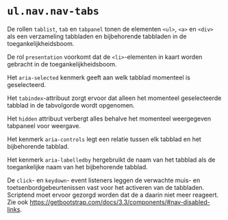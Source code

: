 # `ul.nav.nav-tabs`

De rollen `tablist`, `tab` en `tabpanel` tonen de elementen `<ul>`, `<a>` en `<div>` als een verzameling tabbladen en bijbehorende tabbladen in de toegankelijkheidsboom.

De rol `presentation` voorkomt dat de `<li>`-elementen in kaart worden gebracht in de toegankelijkheidsboom.

Het `aria-selected` kenmerk geeft aan welk tabblad momenteel is geselecteerd.

Het `tabindex`-attribuut zorgt ervoor dat alleen het momenteel geselecteerde tabblad in de tabvolgorde wordt opgenomen.

Het `hidden` attribuut verbergt alles behalve het momenteel weergegeven tabpaneel voor weergave.

Het kenmerk `aria-controls` legt een relatie tussen elk tabblad en het bijbehorende tabblad.

Het kenmerk `aria-labelledby` hergebruikt de naam van het tabblad als de toegankelijke naam van het bijbehorende tabblad.

De `click`- en `keydown`- event listeners leggen de verwachte muis- en toetsenbordgebeurtenissen vast voor het activeren van de tabbladen. Scriptend moet ervoor gezorgd worden dat de a daarin niet meer reageert.
Zie ook https://getbootstrap.com/docs/3.3/components/#nav-disabled-links.
